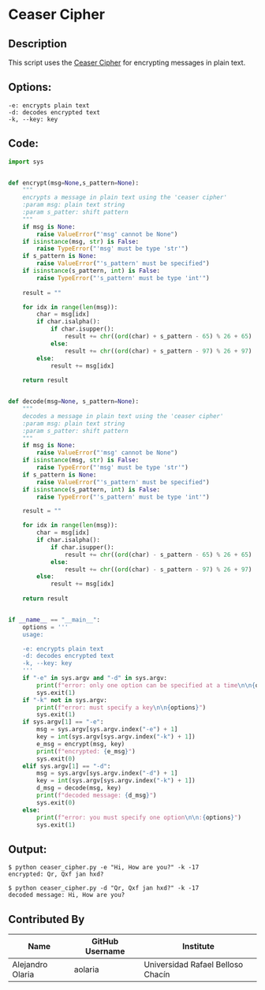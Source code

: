 # Ceaser Cipher

## Description
This script uses the [Ceaser Cipher](https://en.wikipedia.org/wiki/Caesar_cipher) for encrypting messages in plain text.


## Options: 
    -e: encrypts plain text
    -d: decodes encrypted text
    -k, --key: key 


## Code:
```python
import sys


def encrypt(msg=None,s_pattern=None):
    """
    encrypts a message in plain text using the 'ceaser cipher'
    :param msg: plain text string
    :param s_patter: shift pattern
    """
    if msg is None:
        raise ValueError("'msg' cannot be None")
    if isinstance(msg, str) is False:
        raise TypeError("'msg' must be type 'str'")
    if s_pattern is None:
        raise ValueError("'s_pattern' must be specified")
    if isinstance(s_pattern, int) is False:
        raise TypeError("'s_pattern' must be type 'int'")
    
    result = ""

    for idx in range(len(msg)):
        char = msg[idx]
        if char.isalpha():
            if char.isupper():
                result += chr((ord(char) + s_pattern - 65) % 26 + 65)
            else:
                result += chr((ord(char) + s_pattern - 97) % 26 + 97)
        else:
            result += msg[idx]
    
    return result


def decode(msg=None, s_pattern=None):
    """
    decodes a message in plain text using the 'ceaser cipher'
    :param msg: plain text string
    :param s_patter: shift pattern
    """
    if msg is None:
        raise ValueError("'msg' cannot be None")
    if isinstance(msg, str) is False:
        raise TypeError("'msg' must be type 'str'")
    if s_pattern is None:
        raise ValueError("'s_pattern' must be specified")
    if isinstance(s_pattern, int) is False:
        raise TypeError("'s_pattern' must be type 'int'")

    result = ""

    for idx in range(len(msg)):
        char = msg[idx]
        if char.isalpha():
            if char.isupper():
                result += chr((ord(char) - s_pattern - 65) % 26 + 65)
            else:
                result += chr((ord(char) - s_pattern - 97) % 26 + 97)
        else:
            result += msg[idx]
    
    return result


if __name__ == "__main__":
    options = ''' 
    usage: 

    -e: encrypts plain text
    -d: decodes encrypted text
    -k, --key: key 
    '''
    if "-e" in sys.argv and "-d" in sys.argv:
        print(f"error: only one option can be specified at a time\n\n{options}")
        sys.exit(1)
    if "-k" not in sys.argv:
        print(f"error: must specify a key\n\n{options}")
        sys.exit(1)
    if sys.argv[1] == "-e":
        msg = sys.argv[sys.argv.index("-e") + 1]
        key = int(sys.argv[sys.argv.index("-k") + 1])
        e_msg = encrypt(msg, key)
        print(f"encrypted: {e_msg}")
        sys.exit(0)
    elif sys.argv[1] == "-d":
        msg = sys.argv[sys.argv.index("-d") + 1]
        key = int(sys.argv[sys.argv.index("-k") + 1])
        d_msg = decode(msg, key)
        print(f"decoded message: {d_msg}")
        sys.exit(0)
    else:
        print(f"error: you must specify one option\n\n:{options}")
        sys.exit(1)
```


## Output:

    $ python ceaser_cipher.py -e "Hi, How are you?" -k -17
    encrypted: Qr, Qxf jan hxd?
    
    $ python ceaser_cipher.py -d "Qr, Qxf jan hxd?" -k -17
    decoded message: Hi, How are you?


## Contributed By

| Name | GitHub Username | Institute |
| --- | --- | --- |
| Alejandro Olaria | aolaria | Universidad Rafael Belloso Chacín |